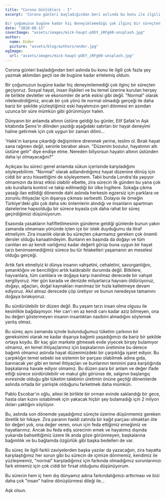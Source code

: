 ```yaml
---
title: "Corona Günlükleri - I"
excerpt: 'Corona günleri başladığından beri aslında bu konu ile ilgili çok fazla şey yazmak aklımdan geçti ise de bugüne kadar ertelemiş oldum. 

Bir çoğumuzun bugüne kadar hiç deneyimlemediği çok ilginç bir süreçten geçiyoruz. Sosyal hayat, insan ilişkileri ve bu temel üzerine kurulan herşey ile birlikte devletler ve ekonomiler de artık eskisi gibi değil. "Normal" olarak nitelendirdiğimiz, ancak bir çok yönü ile normal olmadığı gerçeği ile daha bariz bir şekilde yüzleştiğimiz eski hayatımızın geri dönmesi en azından uzunca bir süre mümkün gibi görünmüyor halen.'
date: "2020-08-13"
coverImage: "assets/images/mick-haupt-pOEY_iRFg60-unsplash.jpg"
author:
  name: Ender
  picture: "assets/blog/authors/ender.jpg"
ogImage:
  url: "assets/images/mick-haupt-pOEY_iRFg60-unsplash.jpg"
---
```


Corona günleri başladığından beri aslında bu konu ile ilgili çok fazla şey yazmak aklımdan geçti ise de bugüne kadar ertelemiş oldum.

Bir çoğumuzun bugüne kadar hiç deneyimlemediği çok ilginç bir süreçten geçiyoruz. Sosyal hayat, insan ilişkileri ve bu temel üzerine kurulan herşey ile birlikte devletler ve ekonomiler de artık eskisi gibi değil. "Normal" olarak nitelendirdiğimiz, ancak bir çok yönü ile normal olmadığı gerçeği ile daha bariz bir şekilde yüzleştiğimiz eski hayatımızın geri dönmesi en azından uzunca bir süre mümkün gibi görünmüyor halen.

Dünyanın bir anlamda altının üstüne geldiği bu günler, Elif Şafak'ın Aşk kitabında Şems'in dilinden yazdığı aşağıdaki satırları bir hayat deneyimi haline getirmek için çok uygun bir zaman dilimi...

'Hakk’ın karşına çıkardığı değişimlere direnmek yerine, teslim ol. Bırak hayat sana rağmen değil, seninle beraber aksın. "Düzenim bozulur, hayatımın altı üstüne gelir" diye endişe etme. Nereden biliyorsun hayatın altının üstünden daha iyi olmayacağını?"

Açıkçası bu süreci genel anlamda sükun içerisinde karşıladığımı söyleyebilirim. "Normal" olarak adlandırdığımız hayat düzenine dönüş için ciddi bir arzu hissettiğimi de söyleyemem. Tabii bunda Londra'da yaşıyor olmamızın da biraz etkisi olabilir elbette, zira sürecin ilk günden bu yana çok sıkı kurallarla kontrol ve takip edilmediği bir ülke İngiltere. Sokağa çıkma yasağı ilan edildiği dönemde dahi aslında herkesin egzersiz için parklara ve zorunlu ihtiyaçlar için dışarıya çıkması serbestti. Dolayısı ile örneğin Türkiye'deki gibi çok daha sıkı önlemlerin alındığı ve insanların apartman dairelerine hapsolduğu bir sürece kıyasla çok daha rahat bir süreç geçirdiğimizi düşünüyorum.

Esasında yasakların hafifletilmesinin gündeme geldiği günlerde bunun yakın zamanda olmaması yönünde içten içe bir istek duyduğumu da itiraf etmeliyim. Zira insanlık olarak bu süreçten çıkarmamız gereken çok önemli dersler olduğu kanaatindeyim. Bunların en başında da doğayı ve tüm canlıları en az kendi varlığımız kadar değerli görüp buna uygun bir hayat tarzı benimsemediğimiz sürece bu tür felaketleri yaşamanın an meselesi olduğu gerçeği.

Artık fark etmeliyiz ki dünya insanın vahşetini, cehaletini, savurganlığını, şımarıklığını ve bencilliğini artık kaldırabilir durumda değil. Bitkilere, hayvanlara, tüm canlılara ve doğaya karşı inanılmaz derecede bir vahşet sergiliyoruz. Her gün karada ve denizde milyarlarca hayvanı öldürüyoruz, doğayı, ağaçları, doğal kaynakları inanılmaz bir hızla katletmeye devam ediyoruz. Akıl almaz derecede çöp üretiyor ve bunun neredeyse tamamını doğaya bırakıyoruz.

Bu sürdürülebilir bir düzen değil. Bu yaşam tarzı insan olma olgusu ile kesinlikle bağdaşmıyor. Her can'ı en az kendi canı kadar aziz bilmeyen, ona bu değeri göstermeyen insanın insanlıktan nasibini almadığını söylemek yanlış olmaz.

Bu süreç aynı zamanda içinde bulunduğumuz tüketim çarkının bir gereksinimi olarak ne kadar dışarıya bağımlı yaşadığımızı da bariz bir şekilde ortaya koydu. Bir kaç gün markete gitmesek evde yiyecek birşey bulamıyor olmamız, en temel ihtiyaçlarımız için başkalarının üretimine bu derece bağımlı olmamız aslında hayat düzenimizdeki bir çarpıklığa işaret ediyor. Bu çarpıklığın temel sebebi ise sistemin bir parçası olabilmek adına gıda, barınacak yer gibi en temel ihtiyaçları ve bunlarının teminini para karşılığında başkalarına havale ediyor olmamız. Bu düzen para bir anlam ve değer ifade ettiği sürece sürdürülebilir ve makul gibi görünse de, salgının başlangıç evresinde olduğu gibi tüketim talebinin üretimin önüne geçtiği dönemlerde aslında ortada bir yanlışlık olduğunu farketmek daha mümkün.

Pablo Escobar'ın oğlu, ailesi ile birlikte bir orman evinde saklandığı bir gece, hasta olan kızını ısıtabilmek için yakacak hiçbir şey bulamadığı için 2 milyon doları yaktığını söylüyor.

Bu, aslında son dönemde yaşadığımız süreçte üzerine düşünmemiz gereken ibretlik bir hikaye. Zira paranın haddi zatında bir kağıt parçası olmaktan öte bir değeri yok, ona değer veren, onun için feda ettiğimiz emeğimiz ve hayatlarımız. Ancak bu feda ediş sürecinin emek ve hayatımız dışında yukarıda bahsettiğimiz üzere ilk anda göze görünmeyen, başkalarına bağımlılık ve bu bağlamda özgürlük gibi başka bedelleri de var.

Bu süreç ile ilgili farklı zaviyelerden başka yazılar da yazacağım, zira hayatta karşılaştığımız her sorun gibi bu sürecin de içimize dönmemiz, kendimiz ile yüzleşmemiz, "normal" karşıladığımız için farkında olmadığımız sorunlarımızı fark etmemiz için çok ciddi bir fırsat olduğunu düşünüyorum.

Bu sürecin hem iç hem dış dünyamız adına farkındalığımızı arttırması ve bizi daha çok "insan" haline dönüştürmesi dileği ile...

Aşk olsun.

